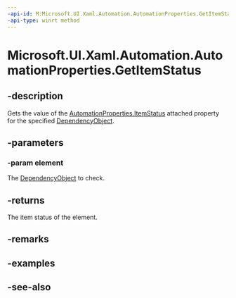 ```yaml
---
-api-id: M:Microsoft.UI.Xaml.Automation.AutomationProperties.GetItemStatus(Microsoft.UI.Xaml.DependencyObject)
-api-type: winrt method
---
```


<!-- Method syntax
public string GetItemStatus(Windows.UI.Xaml.DependencyObject element)
-->

# Microsoft.UI.Xaml.Automation.AutomationProperties.GetItemStatus

## -description
Gets the value of the [AutomationProperties.ItemStatus](/windows/winui/api/microsoft.ui.xaml.automation.automationproperties#xaml-attached-properties) attached property for the specified [DependencyObject](../microsoft.ui.xaml/dependencyobject.md).

## -parameters
### -param element
The [DependencyObject](../microsoft.ui.xaml/dependencyobject.md) to check.

## -returns
The item status of the element.

## -remarks

## -examples

## -see-also
